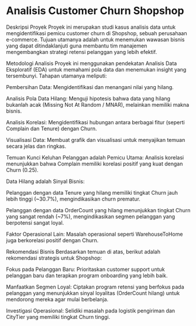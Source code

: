 # Analisis Customer Churn Shopshop

Deskripsi Proyek
Proyek ini merupakan studi kasus analisis data untuk mengidentifikasi pemicu customer churn di Shopshop, sebuah perusahaan e-commerce. Tujuan utamanya adalah untuk menemukan wawasan bisnis yang dapat ditindaklanjuti guna membantu tim manajemen mengembangkan strategi retensi pelanggan yang lebih efektif.

Metodologi Analisis
Proyek ini menggunakan pendekatan Analisis Data Eksploratif (EDA) untuk memahami pola data dan menemukan insight yang tersembunyi. Tahapan utamanya meliputi:

Pembersihan Data: Mengidentifikasi dan menangani nilai yang hilang.

Analisis Pola Data Hilang: Menguji hipotesis bahwa data yang hilang bukanlah acak (Missing Not At Random / MNAR), melainkan memiliki makna bisnis.

Analisis Korelasi: Mengidentifikasi hubungan antara berbagai fitur (seperti Complain dan Tenure) dengan Churn.

Visualisasi Data: Membuat grafik dan visualisasi untuk menyajikan temuan secara jelas dan ringkas.

Temuan Kunci
Keluhan Pelanggan adalah Pemicu Utama: Analisis korelasi menunjukkan bahwa Complain memiliki korelasi positif yang kuat dengan Churn (0.25).

Data Hilang adalah Sinyal Bisnis:

Pelanggan dengan data Tenure yang hilang memiliki tingkat Churn jauh lebih tinggi (~30.7%), mengindikasikan churn prematur.

Pelanggan dengan data OrderCount yang hilang menunjukkan tingkat Churn yang sangat rendah (~7%), mengindikasikan segmen pelanggan yang berpotensi sangat loyal.

Faktor Operasional Lain: Masalah operasional seperti WarehouseToHome juga berkorelasi positif dengan Churn.

Rekomendasi Bisnis
Berdasarkan temuan di atas, berikut adalah rekomendasi strategis untuk Shopshop:

Fokus pada Pelanggan Baru: Prioritaskan customer support untuk pelanggan baru dan terapkan program onboarding yang lebih baik.

Manfaatkan Segmen Loyal: Ciptakan program retensi yang berfokus pada pelanggan yang menunjukkan sinyal loyalitas (OrderCount hilang) untuk mendorong mereka agar mulai berbelanja.

Investigasi Operasional: Selidiki masalah pada logistik pengiriman dan CityTier yang memiliki tingkat Churn tinggi.
